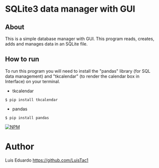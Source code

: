 # SQLite3 data manager with GUI

## About
This is a simple database manager with GUI. This program reads, creates, adds and manages data in an SQLite file.

## How to run
To run this program you will need to install the "pandas" library (for SQL data management) and "tkcalendar" (to render the calendar box in Interface) on your terminal.

- tkcalendar

``
$ pip install tkcalendar
``
- pandas

``
$ pip install pandas
``

[![NPM](https://img.shields.io/npm/l/react)](https://github.com/LuisTac1/Database-SQLite-manager/blob/main/LICENSE)
# Author
Luis Eduardo
https://github.com/LuisTac1
